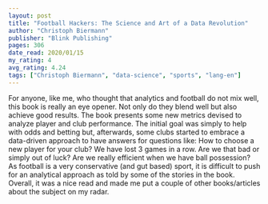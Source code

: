 ```yaml
---
layout: post
title: "Football Hackers: The Science and Art of a Data Revolution"
author: "Christoph Biermann"
publisher: "Blink Publishing"
pages: 306
date_read: 2020/01/15
my_rating: 4
avg_rating: 4.24
tags: ["Christoph Biermann", "data-science", "sports", "lang-en"]
---
```


For anyone, like me, who thought that analytics and football do not mix well, this book is really an eye opener. Not only do they blend well but also achieve good results. The book presents some new metrics devised to analyze player and club performance. The initial goal was simply to help with odds and betting but, afterwards, some clubs started to embrace a data-driven approach to have answers for questions like: How to choose a new player for your club? We have lost 3 games in a row. Are we that bad or simply out of luck? Are we really efficient when we have ball possession? As football is a very conservative (and gut based) sport, it is difficult to push for an analytical approach as told by some of the stories in the book. Overall, it was a nice read and made me put a couple of other books/articles about the subject on my radar. 

